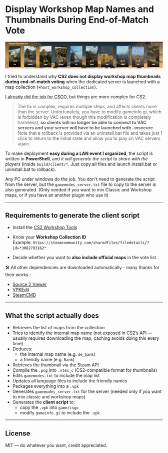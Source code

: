 # Display Workshop Map Names and Thumbnails During End-of-Match Vote

![Alt text](img/VoteWithThumbnails.png?raw=true "Vote With Thumbnails")

I tried to understand why **CS2 does not display workshop map thumbnails during end-of-match voting** when the dedicated server is launched with a map collection (`+host_workshop_collection`).

[I already did the job for CSGO](https://github.com/Kitof/csgo_workshop_vote_fix/), but things are more complex for CS2.

> The fix is complex, requires multiple steps, and affects clients more than the server. Unfortunately, you have to modify gameinfo.gi, which is forbidden by VAC (even though this modification is completely harmless), **so clients will no longer be able to connect to VAC servers and your server will have to be launched with -insecure.**
Note that a rollback is provided via an uninstall.bat file and takes just 1 click to return to the initial state and allow you to play on VAC servers again.

To make deployment **easy during a LAN event I organized**, the script is written in **PowerShell**, and *it will generate the script to share with the players* (inside `build/client/*`. Just copy all files and launch install.bat or uninstall.bat to rollback).

Any PC under windows do the job. You don't need to generate the script from the server, but the `gamemodes_server.txt` file to copy to the server is also generated. (Only needed if you want to mix Classic and Workshop maps, or if you have an another plugin who use it)

---

## Requirements to generate the client script

- Install the [CS2 Workshop Tools](https://developer.valvesoftware.com/wiki/Counter-Strike_2_Workshop_Tools/Installing_and_Launching_Tools)

- Know your **Workshop Collection ID**  
  Example: `https://steamcommunity.com/sharedfiles/filedetails/?id=*3082703162*`

- Decide whether you want to **also include official maps** in the vote list

🛠️ All other dependencies are downloaded automatically - many thanks for their works :

- [Source 2 Viewer](https://valveresourceformat.github.io)
- [VPKEdit](https://github.com/craftablescience/VPKEdit)
- [SteamCMD](https://developer.valvesoftware.com/wiki/SteamCMD)

---

## What the script actually does

- Retrieves the list of maps from the collection
- Tries to identify the internal map name (not exposed in CS2’s API — usually requires downloading the map; caching avoids doing this every time)
- Deduces:
  - the internal map name (e.g. `de_bank`)
  - a friendly name (e.g. `Bank`)
- Retrieves the thumbnail via the Steam API
- Compile the `.png` into `.vtex_c` (CS2-compatible format for thumbnails)
- Edits `gamemodes.txt` to include the map list
- Updates all language files to include the friendly names
- Packages everything into a `.vpk`
- Generates `gamemodes_server.txt` for the server (needed only if you want to mix classic and workshop maps)
- Generates the **client script** to:
  - copy the `.vpk` into `game/csgo`
  - modify `gameinfo.gi` to include the `.vpk`

---

## License

MIT — do whatever you want, credit appreciated.
